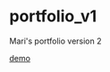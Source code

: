 # portfolio_v1

Mari's portfolio version 2

[demo](https://marisumidamiyashiro.github.io/portfolio_v2/)